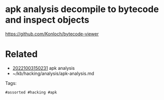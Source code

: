 # apk analysis decompile to bytecode and inspect objects
https://github.com/Konloch/bytecode-viewer

# Related

- [20221003150231](/zet/20221003150231/README.md) apk analysis
- ~/kb/hacking/analysis/apk-analysis.md

Tags:

    #assorted #hacking #apk

